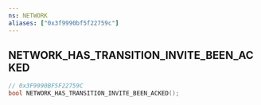 ```yaml
---
ns: NETWORK
aliases: ["0x3f9990bf5f22759c"]
---
```

## NETWORK_HAS_TRANSITION_INVITE_BEEN_ACKED

```c
// 0x3F9990BF5F22759C
bool NETWORK_HAS_TRANSITION_INVITE_BEEN_ACKED();
```
